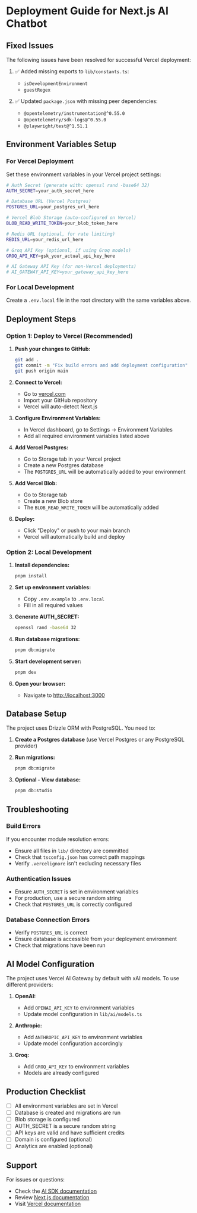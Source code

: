 # Deployment Guide for Next.js AI Chatbot

## Fixed Issues

The following issues have been resolved for successful Vercel deployment:

1. ✅ Added missing exports to `lib/constants.ts`:
   - `isDevelopmentEnvironment`
   - `guestRegex`

2. ✅ Updated `package.json` with missing peer dependencies:
   - `@opentelemetry/instrumentation@^0.55.0`
   - `@opentelemetry/sdk-logs@^0.55.0`
   - `@playwright/test@^1.51.1`

## Environment Variables Setup

### For Vercel Deployment

Set these environment variables in your Vercel project settings:

```bash
# Auth Secret (generate with: openssl rand -base64 32)
AUTH_SECRET=your_auth_secret_here

# Database URL (Vercel Postgres)
POSTGRES_URL=your_postgres_url_here

# Vercel Blob Storage (auto-configured on Vercel)
BLOB_READ_WRITE_TOKEN=your_blob_token_here

# Redis URL (optional, for rate limiting)
REDIS_URL=your_redis_url_here

# Groq API Key (optional, if using Groq models)
GROQ_API_KEY=gsk_your_actual_api_key_here

# AI Gateway API Key (for non-Vercel deployments)
# AI_GATEWAY_API_KEY=your_gateway_api_key_here
```

### For Local Development

Create a `.env.local` file in the root directory with the same variables above.

## Deployment Steps

### Option 1: Deploy to Vercel (Recommended)

1. **Push your changes to GitHub:**
   ```bash
   git add .
   git commit -m "Fix build errors and add deployment configuration"
   git push origin main
   ```

2. **Connect to Vercel:**
   - Go to [vercel.com](https://vercel.com)
   - Import your GitHub repository
   - Vercel will auto-detect Next.js

3. **Configure Environment Variables:**
   - In Vercel dashboard, go to Settings → Environment Variables
   - Add all required environment variables listed above

4. **Add Vercel Postgres:**
   - Go to Storage tab in your Vercel project
   - Create a new Postgres database
   - The `POSTGRES_URL` will be automatically added to your environment

5. **Add Vercel Blob:**
   - Go to Storage tab
   - Create a new Blob store
   - The `BLOB_READ_WRITE_TOKEN` will be automatically added

6. **Deploy:**
   - Click "Deploy" or push to your main branch
   - Vercel will automatically build and deploy

### Option 2: Local Development

1. **Install dependencies:**
   ```bash
   pnpm install
   ```

2. **Set up environment variables:**
   - Copy `.env.example` to `.env.local`
   - Fill in all required values

3. **Generate AUTH_SECRET:**
   ```bash
   openssl rand -base64 32
   ```

4. **Run database migrations:**
   ```bash
   pnpm db:migrate
   ```

5. **Start development server:**
   ```bash
   pnpm dev
   ```

6. **Open your browser:**
   - Navigate to [http://localhost:3000](http://localhost:3000)

## Database Setup

The project uses Drizzle ORM with PostgreSQL. You need to:

1. **Create a Postgres database** (use Vercel Postgres or any PostgreSQL provider)

2. **Run migrations:**
   ```bash
   pnpm db:migrate
   ```

3. **Optional - View database:**
   ```bash
   pnpm db:studio
   ```

## Troubleshooting

### Build Errors

If you encounter module resolution errors:
- Ensure all files in `lib/` directory are committed
- Check that `tsconfig.json` has correct path mappings
- Verify `.vercelignore` isn't excluding necessary files

### Authentication Issues

- Ensure `AUTH_SECRET` is set in environment variables
- For production, use a secure random string
- Check that `POSTGRES_URL` is correctly configured

### Database Connection Errors

- Verify `POSTGRES_URL` is correct
- Ensure database is accessible from your deployment environment
- Check that migrations have been run

## AI Model Configuration

The project uses Vercel AI Gateway by default with xAI models. To use different providers:

1. **OpenAI:**
   - Add `OPENAI_API_KEY` to environment variables
   - Update model configuration in `lib/ai/models.ts`

2. **Anthropic:**
   - Add `ANTHROPIC_API_KEY` to environment variables
   - Update model configuration accordingly

3. **Groq:**
   - Add `GROQ_API_KEY` to environment variables
   - Models are already configured

## Production Checklist

- [ ] All environment variables are set in Vercel
- [ ] Database is created and migrations are run
- [ ] Blob storage is configured
- [ ] AUTH_SECRET is a secure random string
- [ ] API keys are valid and have sufficient credits
- [ ] Domain is configured (optional)
- [ ] Analytics are enabled (optional)

## Support

For issues or questions:
- Check the [AI SDK documentation](https://ai-sdk.dev/docs/introduction)
- Review [Next.js documentation](https://nextjs.org/docs)
- Visit [Vercel documentation](https://vercel.com/docs)
